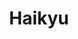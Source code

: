 ---
layout: lecteur.njk
tags : haikyu

title : Haikyu
episode : 22
saison : 4
iframe :
cc :  VostFr
    
---